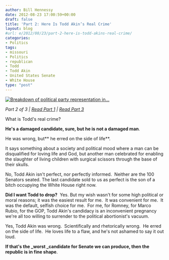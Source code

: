 ```yaml
---
author: Bill Hennessy
date: 2012-08-23 17:00:59+00:00
draft: false
title: 'Part 2: Here Is Todd Akin’s Real Crime'
layout: blog
#url: e/2012/08/23/part-2-here-is-todd-akins-real-crime/
categories:
- Politics
tags:
- missouri
- Politics
- republican
- Todd
- Todd Akin
- United States Senate
- White House
type: "post"
---
```


[![Breakdown of political party representation in...](https://upload.wikimedia.org/wikipedia/commons/thumb/e/ec/112USSenateStructure.svg/300px-112USSenateStructure.svg.png)
](https://commons.wikipedia.org/wiki/File:112USSenateStructure.svg)

_Part 2 of 3 | [Read Part 1](https://hennessysview.com/2012/08/23/part-1-contingencies-every-conservatives-needs-right-now/) | [Read Part 3](https://hennessysview.com/2012/08/23/part-3-todd-akin-needs-to-lead-or-get-out-of-the-way/)_

What is Todd's real crime?

**He's a damaged candidate, sure, but he is not a damaged man**.

He was wrong, but** he erred on the side of life**.

It says something about a society and political mood where a man can be disqualified for loving life and God, but another man celebrated for enabling the slaughter of living children with surgical scissors through the base of their skulls.

No, Todd Akin isn't perfect, nor perfectly informed.  Neither are the 100 Senators seated. The last candidate sold to us as perfect is the son of a bitch occupying the White House right now.

**Did I want Todd to drop?**  Yes. But my wish wasn't for some high political or moral reasons; it was the easiest result for me.  It was convenient for me.  It was the default, selfish choice for me.  For me, for Romney, for Marco Rubio, for the GOP, Todd Akin's candidacy is an inconvenient pregnancy we're all too willing to surrender to the political abortionist's vacuum.

Yes, Todd Akin was wrong.  Scientifically and rhetorically wrong.  He erred on the side of life.  He loves life to a flaw, and he's not ashamed to say it out loud.

**If that's the _worst _candidate for Senate we can produce, then the republic is in fine shape**.
